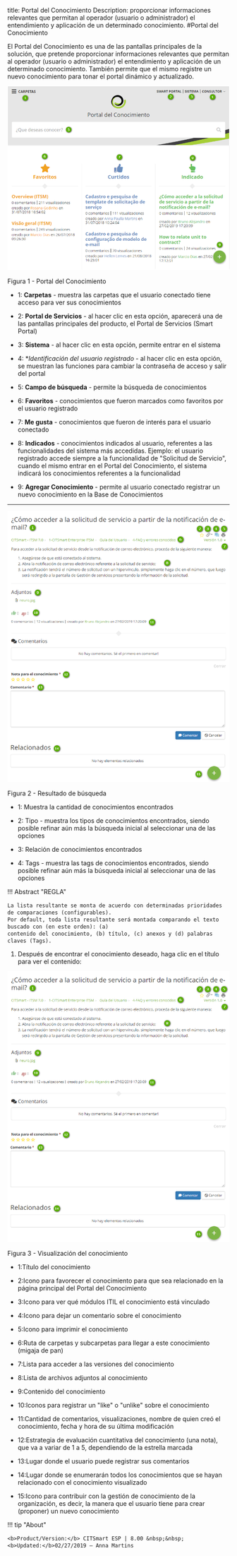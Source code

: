 title: Portal del Conocimiento
Description: proporcionar informaciones relevantes que permitan al operador (usuario o administrador) el entendimiento y aplicación de un determinado conocimiento.
#Portal del Conocimiento


El Portal del Conocimiento es una de las pantallas principales de la solución, que pretende proporcionar informaciones relevantes que permitan al operador (usuario o administrador) el entendimiento y aplicación de un determinado conocimiento. 
También permite que el mismo registre un nuevo conocimiento para tonar el portal dinámico y actualizado.


![Portal](images/figure2-portal.png)

   Figura 1 - Portal del Conocimiento
   
- 1: **Carpetas** - muestra las carpetas que el usuario conectado tiene acceso para ver sus conocimientos

- 2: **Portal de Servicios** - al hacer clic en esta opción, aparecerá una de las pantallas principales del producto, el Portal de Servicios (Smart Portal)

- 3: **Sistema** - al hacer clic en esta opción, permite entrar en el sistema

- 4: **Identificación del usuario registrado* - al hacer clic en esta opción, se muestran las funciones para cambiar la contraseña de acceso y salir del portal

- 5: **Campo de búsqueda** - permite la búsqueda de conocimientos

- 6: **Favoritos** - conocimientos que fueron marcados como favoritos por el usuario registrado

- 7: **Me gusta** - conocimientos que fueron de interés para el usuario conectado

- 8: **Indicados** - conocimientos indicados al usuario, referentes a las funcionalidades del sistema más accedidas. Ejemplo: el usuario registrado accede siempre a la funcionalidad de "Solicitud de Servicio", cuando el mismo entrar en el Portal del Conocimiento, el sistema indicará los conocimientos referentes a la funcionalidad

- 9: **Agregar Conocimiento** - permite al usuario conectado registrar un nuevo conocimiento en la Base de Conocimientos

-------------------------------------------------------------------------------------------------

![resultado](images/figure1-portal.png)

   Figura 2 - Resultado de búsqueda

 - 1: Muestra la cantidad de conocimientos encontrados
 
 - 2: Tipo - muestra los tipos de conocimientos encontrados, siendo posible refinar aún más la búsqueda inicial al seleccionar una de las opciones
 
 - 3: Relación de conocimientos encontrados
 
 - 4: Tags - muestra las tags de conocimientos encontrados, siendo posible refinar aún más la búsqueda inicial al seleccionar una de las opciones
 
 
!!! Abstract "REGLA"

    La lista resultante se monta de acuerdo con determinadas prioridades de comparaciones (configurables). 
    Por default, toda lista resultante será montada comparando el texto buscado con (en este orden): (a) 
    contenido del conocimiento, (b) título, (c) anexos y (d) palabras claves (Tags).
    
  
1.  Después de encontrar el conocimiento deseado, haga clic en el título para ver el contenido:

 ![Visualización](images/figure3-portal.png)

   Figura 3 - Visualización del conocimiento 
   

- 1:Título del conocimiento

- 2:Icono para favorecer el conocimiento para que sea relacionado en la página principal del Portal del Conocimiento

- 3:Icono para ver qué módulos ITIL el conocimiento está vinculado

- 4:Icono para dejar un comentario sobre el conocimiento

- 5:Icono para imprimir el conocimiento

- 6:Ruta de carpetas y subcarpetas para llegar a este conocimiento (migaja de pan)

- 7:Lista para acceder a las versiones del conocimiento

- 8:Lista de archivos adjuntos al conocimiento

- 9:Contenido del conocimiento

- 10:Iconos para registrar un "like" o "unlike" sobre el conocimiento

- 11:Cantidad de comentarios, visualizaciones, nombre de quien creó el conocimiento, fecha y hora de su última modificación

- 12:Estrategia de evaluación cuantitativa del conocimiento (una nota), que va a variar de 1 a 5, dependiendo de la estrella marcada

- 13:Lugar donde el usuario puede registrar sus comentarios

- 14:Lugar donde se enumerarán todos los conocimientos que se hayan relacionado con el conocimiento visualizado

- 15:Icono para contribuir con la gestión de conocimiento de la organización, es decir, la manera que el usuario tiene para crear (proponer) un nuevo conocimiento


!!! tip "About"

    <b>Product/Version:</b> CITSmart ESP | 8.00 &nbsp;&nbsp;
    <b>Updated:</b>02/27/2019 – Anna Martins

